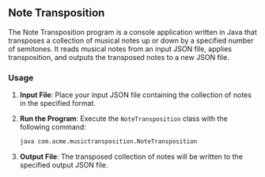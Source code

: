 ## Note Transposition

The Note Transposition program is a console application written in Java that transposes a collection of musical notes up or down by a specified number of semitones. It reads musical notes from an input JSON file, applies transposition, and outputs the transposed notes to a new JSON file.

### Usage

1. **Input File**: Place your input JSON file containing the collection of notes in the specified format.

2. **Run the Program**: Execute the `NoteTransposition` class with the following command:

    ```bash
    java com.acme.musictransposition.NoteTransposition
    ```

3. **Output File**: The transposed collection of notes will be written to the specified output JSON file.

